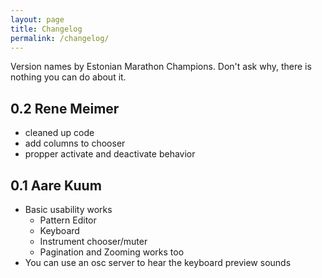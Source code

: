 ```yaml
---
layout: page
title: Changelog
permalink: /changelog/
---
```


Version names by Estonian Marathon Champions. Don't ask why, there is nothing you can do about it.

## 0.2 Rene Meimer

* cleaned up code
* add columns to chooser
* propper activate and deactivate behavior

## 0.1 Aare Kuum

* Basic usability works
    * Pattern Editor
    * Keyboard
    * Instrument chooser/muter
    * Pagination and Zooming works too
* You can use an osc server to hear the keyboard preview sounds
    
